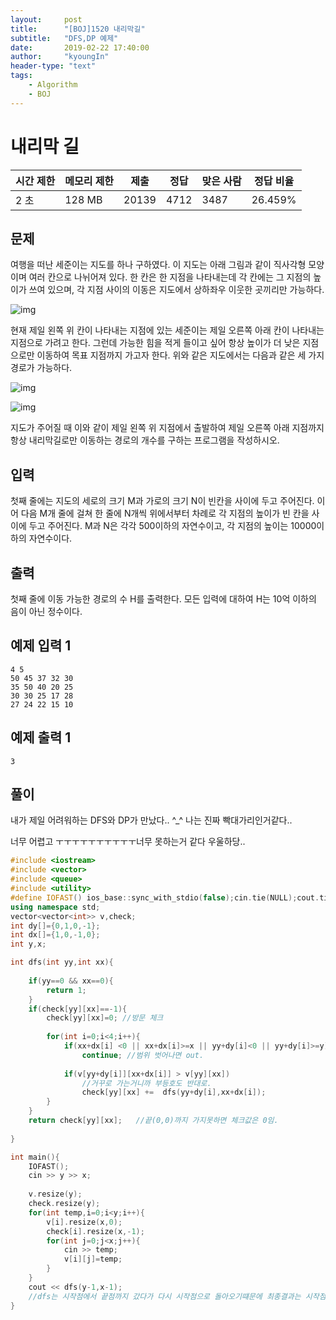 ```yaml
---
layout:     post
title:      "[BOJ]1520 내리막길"
subtitle:   "DFS,DP 예제"
date:       2019-02-22 17:40:00
author:     "kyoungIn"
header-type: "text"
tags:
    - Algorithm
    - BOJ
---
```

# 내리막 길 

| 시간 제한 | 메모리 제한 | 제출  | 정답 | 맞은 사람 | 정답 비율 |
| --------- | ----------- | ----- | ---- | --------- | --------- |
| 2 초      | 128 MB      | 20139 | 4712 | 3487      | 26.459%   |

## 문제

여행을 떠난 세준이는 지도를 하나 구하였다. 이 지도는 아래 그림과 같이 직사각형 모양이며 여러 칸으로 나뉘어져 있다. 한 칸은 한 지점을 나타내는데 각 칸에는 그 지점의 높이가 쓰여 있으며, 각 지점 사이의 이동은 지도에서 상하좌우 이웃한 곳끼리만 가능하다.

![img](https://www.acmicpc.net/upload/201004/1.PNG)

현재 제일 왼쪽 위 칸이 나타내는 지점에 있는 세준이는 제일 오른쪽 아래 칸이 나타내는 지점으로 가려고 한다. 그런데 가능한 힘을 적게 들이고 싶어 항상 높이가 더 낮은 지점으로만 이동하여 목표 지점까지 가고자 한다. 위와 같은 지도에서는 다음과 같은 세 가지 경로가 가능하다.

![img](https://www.acmicpc.net/upload/201004/2.png)

![img](https://www.acmicpc.net/upload/201004/3.PNG)

지도가 주어질 때 이와 같이 제일 왼쪽 위 지점에서 출발하여 제일 오른쪽 아래 지점까지 항상 내리막길로만 이동하는 경로의 개수를 구하는 프로그램을 작성하시오.

## 입력

첫째 줄에는 지도의 세로의 크기 M과 가로의 크기 N이 빈칸을 사이에 두고 주어진다. 이어 다음 M개 줄에 걸쳐 한 줄에 N개씩 위에서부터 차례로 각 지점의 높이가 빈 칸을 사이에 두고 주어진다. M과 N은 각각 500이하의 자연수이고, 각 지점의 높이는 10000이하의 자연수이다.

## 출력

첫째 줄에 이동 가능한 경로의 수 H를 출력한다. 모든 입력에 대하여 H는 10억 이하의 음이 아닌 정수이다.

## 예제 입력 1

```
4 5
50 45 37 32 30
35 50 40 20 25
30 30 25 17 28
27 24 22 15 10
```

## 예제 출력 1

```
3
```

## 풀이

내가 제일 어려워하는 DFS와 DP가 만났다.. ^_^ 나는 진짜 빡대가리인거같다..

너무 어렵고 ㅜㅜㅜㅜㅜㅜㅜㅜㅜㅜ너무 못하는거 같다 우울하당..



```cpp
#include <iostream>
#include <vector>
#include <queue>
#include <utility>
#define IOFAST() ios_base::sync_with_stdio(false);cin.tie(NULL);cout.tie(NULL);
using namespace std;
vector<vector<int>> v,check;
int dy[]={0,1,0,-1};
int dx[]={1,0,-1,0};
int y,x;

int dfs(int yy,int xx){
    
    if(yy==0 && xx==0){
        return 1;
    }
    if(check[yy][xx]==-1){
        check[yy][xx]=0; //방문 체크 
        
        for(int i=0;i<4;i++){
            if(xx+dx[i] <0 || xx+dx[i]>=x || yy+dy[i]<0 || yy+dy[i]>=y)
                continue; //범위 벗어나면 out.
            
            if(v[yy+dy[i]][xx+dx[i]] > v[yy][xx])
                //거꾸로 가는거니까 부등호도 반대로.
                check[yy][xx] +=  dfs(yy+dy[i],xx+dx[i]);
        }
    }
    return check[yy][xx];   //끝(0,0)까지 가지못하면 체크값은 0임.
    
}

int main(){
    IOFAST();
    cin >> y >> x;
    
    v.resize(y);
    check.resize(y);
    for(int temp,i=0;i<y;i++){
        v[i].resize(x,0);
        check[i].resize(x,-1);
        for(int j=0;j<x;j++){
            cin >> temp;
            v[i][j]=temp;
        }
    }
    cout << dfs(y-1,x-1);
    //dfs는 시작점에서 끝점까지 갔다가 다시 시작점으로 돌아오기떄문에 최종결과는 시작점에있음.
}

```


